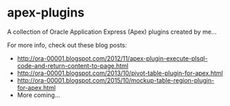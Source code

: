 # apex-plugins
A collection of Oracle Application Express (Apex) plugins created by me... 

For more info, check out these blog posts:
* http://ora-00001.blogspot.com/2012/11/apex-plugin-execute-plsql-code-and-return-content-to-page.html
* http://ora-00001.blogspot.com/2013/10/pivot-table-plugin-for-apex.html
* http://ora-00001.blogspot.com/2015/10/mockup-table-region-plugin-for-apex.html
* More coming...

